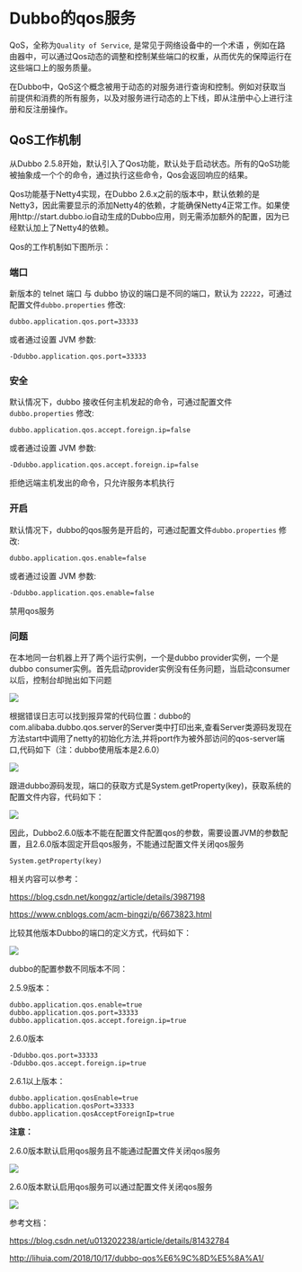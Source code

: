 # Dubbo的qos服务

QoS，全称为`Quality of Service`, 是常见于网络设备中的一个术语 ，例如在路由器中，可以通过Qos动态的调整和控制某些端口的权重，从而优先的保障运行在这些端口上的服务质量。

在Dubbo中，QoS这个概念被用于动态的对服务进行查询和控制。例如对获取当前提供和消费的所有服务，以及对服务进行动态的上下线，即从注册中心上进行注册和反注册操作。

## QoS工作机制

从Dubbo 2.5.8开始，默认引入了Qos功能，默认处于启动状态。所有的QoS功能被抽象成一个个的命令，通过执行这些命令，Qos会返回响应的结果。

Qos功能基于Netty4实现，在Dubbo 2.6.x之前的版本中，默认依赖的是Netty3，因此需要显示的添加Netty4的依赖，才能确保Netty4正常工作。如果使用http://start.dubbo.io自动生成的Dubbo应用，则无需添加额外的配置，因为已经默认加上了Netty4的依赖。

Qos的工作机制如下图所示：





### 端口

新版本的 telnet 端口 与 dubbo 协议的端口是不同的端口，默认为 `22222`，可通过配置文件`dubbo.properties` 修改:

```
dubbo.application.qos.port=33333
```

或者通过设置 JVM 参数:

```
-Ddubbo.application.qos.port=33333
```

### 安全

默认情况下，dubbo 接收任何主机发起的命令，可通过配置文件`dubbo.properties` 修改:

```
dubbo.application.qos.accept.foreign.ip=false
```

或者通过设置 JVM 参数:

```
-Ddubbo.application.qos.accept.foreign.ip=false
```

拒绝远端主机发出的命令，只允许服务本机执行

### 开启

默认情况下，dubbo的qos服务是开启的，可通过配置文件`dubbo.properties` 修改:

```
dubbo.application.qos.enable=false
```

或者通过设置 JVM 参数:

```
-Ddubbo.application.qos.enable=false
```

禁用qos服务



### 问题

在本地同一台机器上开了两个运行实例，一个是dubbo provider实例，一个是dubbo consumer实例。首先启动provider实例没有任务问题，当启动consumer以后，控制台却抛出如下问题

![](https://raw.githubusercontent.com/yang-zhijiang/learn-data/master/dubbo/qos%E6%9C%8D%E5%8A%A1/%E7%AB%AF%E5%8F%A3%E5%86%B2%E7%AA%81.png)

根据错误日志可以找到报异常的代码位置：dubbo的com.alibaba.dubbo.qos.server的Server类中打印出来,查看Server类源码发现在方法start中调用了netty的初始化方法,并将port作为被外部访问的qos-server端口,代码如下（注：dubbo使用版本是2.6.0）

![](https://raw.githubusercontent.com/yang-zhijiang/learn-data/master/dubbo/qos%E6%9C%8D%E5%8A%A1/%E6%8A%9B%E5%BC%82%E5%B8%B8%E4%BB%A3%E7%A0%81.png)

跟进dubbo源码发现，端口的获取方式是System.getProperty(key)，获取系统的配置文件内容，代码如下：

![](https://raw.githubusercontent.com/yang-zhijiang/learn-data/master/dubbo/qos%E6%9C%8D%E5%8A%A1/%E8%8E%B7%E5%8F%96%E9%85%8D%E7%BD%AE%E4%BB%A3%E7%A0%81.png)

因此，Dubbo2.6.0版本不能在配置文件配置qos的参数，需要设置JVM的参数配置，且2.6.0版本固定开启qos服务，不能通过配置文件关闭qos服务

```
System.getProperty(key)
```

相关内容可以参考：

https://blog.csdn.net/kongqz/article/details/3987198

https://www.cnblogs.com/acm-bingzi/p/6673823.html

比较其他版本Dubbo的端口的定义方式，代码如下：

![](https://raw.githubusercontent.com/yang-zhijiang/learn-data/master/dubbo/qos%E6%9C%8D%E5%8A%A1/2.6.1.png)

dubbo的配置参数不同版本不同：

2.5.9版本：

```
dubbo.application.qos.enable=true
dubbo.application.qos.port=33333
dubbo.application.qos.accept.foreign.ip=true
```

2.6.0版本

```
-Ddubbo.qos.port=33333
-Ddubbo.qos.accept.foreign.ip=true
```

2.6.1以上版本：

```
dubbo.application.qosEnable=true
dubbo.application.qosPort=33333
dubbo.application.qosAcceptForeignIp=true
```

**注意：**

2.6.0版本默认启用qos服务且不能通过配置文件关闭qos服务

![](https://raw.githubusercontent.com/yang-zhijiang/learn-data/master/dubbo/qos%E6%9C%8D%E5%8A%A1/2.6.0%E4%B8%8D%E8%AF%BB%E5%90%AF%E7%94%A8%E9%85%8D%E7%BD%AE.jpg)

2.6.0版本默认启用qos服务可以通过配置文件关闭qos服务

![](https://raw.githubusercontent.com/yang-zhijiang/learn-data/master/dubbo/qos%E6%9C%8D%E5%8A%A1/2.6.1%E8%AF%BB%E5%90%AF%E7%94%A8%E9%85%8D%E7%BD%AE.png)





参考文档：

https://blog.csdn.net/u013202238/article/details/81432784

http://lihuia.com/2018/10/17/dubbo-qos%E6%9C%8D%E5%8A%A1/

